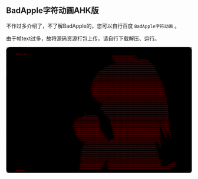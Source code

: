 BadApple字符动画AHK版
----

不作过多介绍了，不了解BadApple的，您可以自行百度 `BadApple字符动画` 。

由于帧text过多，故将源码资源打包上传。请自行下载解压、运行。

![20150407125909.jpg](20150407125909.jpg "")